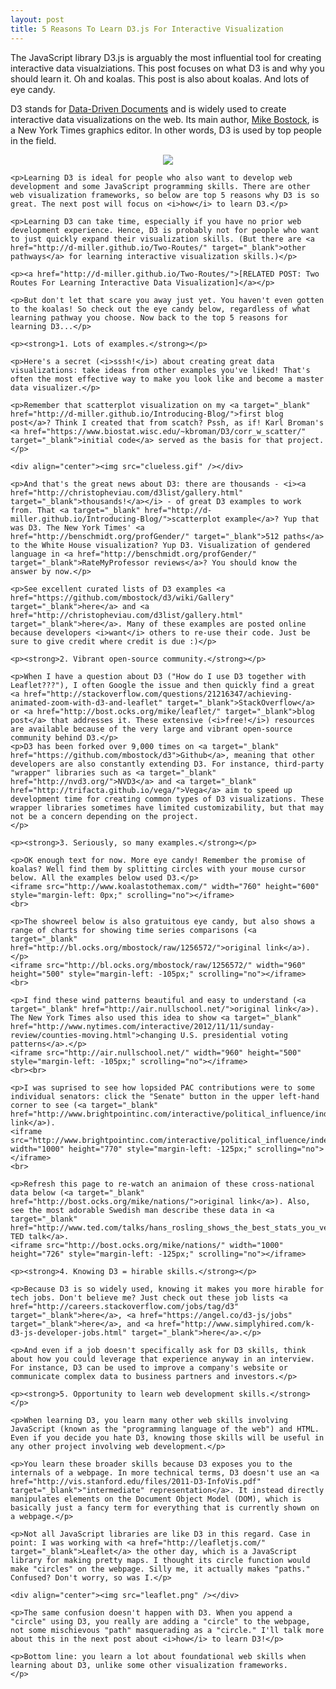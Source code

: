 ```yaml
---
layout: post
title: 5 Reasons To Learn D3.js For Interactive Visualization
---
```


The JavaScript library D3.js is arguably the most influential tool for creating interactive data visualziations. This post focuses on what D3 is and why you should learn it. Oh and koalas. This post is also about koalas. And lots of eye candy.

D3 stands for <a href="http://d3js.org/" target="_blank">Data-Driven Documents</a> and is widely used to create interactive data visualizations on the web. Its main author, <a href="http://bost.ocks.org/mike/" target="_blank">Mike Bostock</a>, is a New York Times graphics editor. In other words, D3 is used by top people in the field.

<div align="center"><img src="D3.png" /></div>

    <p>Learning D3 is ideal for people who also want to develop web development and some JavaScript programming skills. There are other web visualization frameworks, so below are top 5 reasons why D3 is so great. The next post will focus on <i>how</i> to learn D3.</p>

    <p>Learning D3 can take time, especially if you have no prior web development experience. Hence, D3 is probably not for people who want to just quickly expand their visualization skills. (But there are <a href="http://d-miller.github.io/Two-Routes/" target="_blank">other pathways</a> for learning interactive visualization skills.)</p>

    <p><a href="http://d-miller.github.io/Two-Routes/">[RELATED POST: Two Routes For Learning Interactive Data Visualization]</a></p>

    <p>But don't let that scare you away just yet. You haven't even gotten to the koalas! So check out the eye candy below, regardless of what learning pathway you choose. Now back to the top 5 reasons for learning D3...</p> 

    <p><strong>1. Lots of examples.</strong></p>

    <p>Here's a secret (<i>sssh!</i>) about creating great data visualizations: take ideas from other examples you've liked! That's often the most effective way to make you look like and become a master data visualizer.</p>

    <p>Remember that scatterplot visualization on my <a target="_blank" href="http://d-miller.github.io/Introducing-Blog/">first blog post</a>? Think I created that from scatch? Pssh, as if! Karl Broman's <a href="https://www.biostat.wisc.edu/~kbroman/D3/corr_w_scatter/" target="_blank">initial code</a> served as the basis for that project.</p>

    <div align="center"><img src="clueless.gif" /></div>

    <p>And that's the great news about D3: there are thousands - <i><a href="http://christopheviau.com/d3list/gallery.html" target="_blank">thousands!</a></i> - of great D3 examples to work from. That <a target="_blank" href="http://d-miller.github.io/Introducing-Blog/">scatterplot example</a>? Yup that was D3. The New York Times' <a href="http://benschmidt.org/profGender/" target="_blank">512 paths</a> to the White House visualization? Yup D3. Visualization of gendered language in <a href="http://benschmidt.org/profGender/" target="_blank">RateMyProfessor reviews</a>? You should know the answer by now.</p>

    <p>See excellent curated lists of D3 examples <a href="https://github.com/mbostock/d3/wiki/Gallery" target="_blank">here</a> and <a href="http://christopheviau.com/d3list/gallery.html" target="_blank">here</a>. Many of these examples are posted online because developers <i>want</i> others to re-use their code. Just be sure to give credit where credit is due :)</p>

    <p><strong>2. Vibrant open-source community.</strong></p>
    
    <p>When I have a question about D3 ("How do I use D3 together with Leaflet???"), I often Google the issue and then quickly find a great <a href="http://stackoverflow.com/questions/21216347/achieving-animated-zoom-with-d3-and-leaflet" target="_blank">StackOverflow</a> or <a href="http://bost.ocks.org/mike/leaflet/" target="_blank">blog post</a> that addresses it. These extensive (<i>free!</i>) resources are available because of the very large and vibrant open-source community behind D3.</p>
    <p>D3 has been forked over 9,000 times on <a target="_blank" href="https://github.com/mbostock/d3">Github</a>, meaning that other developers are also constantly extending D3. For instance, third-party "wrapper" libraries such as <a target="_blank" href="http://nvd3.org/">NVD3</a> and <a target="_blank" href="http://trifacta.github.io/vega/">Vega</a> aim to speed up development time for creating common types of D3 visualizations. These wrapper libraries sometimes have limited customizability, but that may not be a concern depending on the project.
    </p>

    <p><strong>3. Seriously, so many examples.</strong></p>

    <p>OK enough text for now. More eye candy! Remember the promise of koalas? Well find them by splitting circles with your mouse cursor below. All the examples below used D3.</p>
    <iframe src="http://www.koalastothemax.com/" width="760" height="600" style="margin-left: 0px;" scrolling="no"></iframe>
    <br>

    <p>The showreel below is also gratuitous eye candy, but also shows a range of charts for showing time series comparisons (<a target="_blank" href="http://bl.ocks.org/mbostock/raw/1256572/">original link</a>).</p>
    <iframe src="http://bl.ocks.org/mbostock/raw/1256572/" width="960" height="500" style="margin-left: -105px;" scrolling="no"></iframe>
    <br>

    <p>I find these wind patterns beautiful and easy to understand (<a target="_blank" href="http://air.nullschool.net/">original link</a>). The New York Times also used this idea to show <a target="_blank" href="http://www.nytimes.com/interactive/2012/11/11/sunday-review/counties-moving.html">changing U.S. presidential voting patterns</a>.</p>
    <iframe src="http://air.nullschool.net/" width="960" height="500" style="margin-left: -105px;" scrolling="no"></iframe>
    <br><br>

    <p>I was suprised to see how lopsided PAC contributions were to some individual senators: click the "Senate" button in the upper left-hand corner to see (<a target="_blank" href="http://www.brightpointinc.com/interactive/political_influence/index.html">original link</a>).
    <iframe src="http://www.brightpointinc.com/interactive/political_influence/index.html" width="1000" height="770" style="margin-left: -125px;" scrolling="no"></iframe>
    <br>

    <p>Refresh this page to re-watch an animaion of these cross-national data below (<a target="_blank" href="http://bost.ocks.org/mike/nations/">original link</a>). Also, see the most adorable Swedish man describe these data in <a target="_blank" href="http://www.ted.com/talks/hans_rosling_shows_the_best_stats_you_ve_ever_seen">this TED talk</a>. 
    <iframe src="http://bost.ocks.org/mike/nations/" width="1000" height="726" style="margin-left: -125px;" scrolling="no"></iframe>

    <p><strong>4. Knowing D3 = hirable skills.</strong></p>

    <p>Because D3 is so widely used, knowing it makes you more hirable for tech jobs. Don't believe me? Just check out these job lists <a href="http://careers.stackoverflow.com/jobs/tag/d3" target="_blank">here</a>, <a href="https://angel.co/d3-js/jobs" target="_blank">here</a>, and <a href="http://www.simplyhired.com/k-d3-js-developer-jobs.html" target="_blank">here</a>.</p>

    <p>And even if a job doesn't specifically ask for D3 skills, think about how you could leverage that experience anyway in an interview. For instance, D3 can be used to improve a company's website or communicate complex data to business partners and investors.</p>

    <p><strong>5. Opportunity to learn web development skills.</strong></p>

    <p>When learning D3, you learn many other web skills involving JavaScript (known as the "programming language of the web") and HTML. Even if you decide you hate D3, knowing those skills will be useful in any other project involving web development.</p>

    <p>You learn these broader skills because D3 exposes you to the internals of a webpage. In more technical terms, D3 doesn't use an <a href="http://vis.stanford.edu/files/2011-D3-InfoVis.pdf" target="_blank">"intermediate" representation</a>. It instead directly manipulates elements on the Document Object Model (DOM), which is basically just a fancy term for everything that is currently shown on a webpage.</p>

    <p>Not all JavaScript libraries are like D3 in this regard. Case in point: I was working with <a href="http://leafletjs.com/" target="_blank">Leaflet</a> the other day, which is a JavaScript library for making pretty maps. I thought its circle function would make "circles" on the webpage. Silly me, it actually makes "paths." Confused? Don't worry, so was I.</p>

    <div align="center"><img src="leaflet.png" /></div>

    <p>The same confusion doesn't happen with D3. When you append a "circle" using D3, you really are adding a "circle" to the webpage, not some mischievous "path" masquerading as a "circle." I'll talk more about this in the next post about <i>how</i> to learn D3!</p> 

    <p>Bottom line: you learn a lot about foundational web skills when learning about D3, unlike some other visualization frameworks. 
    </p>